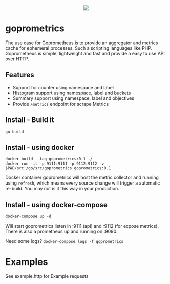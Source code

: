 <div align="center">
  <img src="https://cdn.eazyauction.de/eastatic/scx_logo.png">
</div>

# goprometrics

The use case for Goprometheus is to provide an aggregator and metrics cache for ephemeral processes. Such a scripting 
languages like PHP. Goprometheus is simple, lightweight and fast and provide a easy to use API over HTTP.

## Features

* Support for counter using namespace and label
* Histogram support using namespace, label and buckets
* Summary support using namespace, label and objectives
* Provide `/metrics` endpoint for scrape Metrics

## Install - Build it

````
go build
````

## Install - using docker

````
docker build --tag goprometrics:0.1 ./
docker run -it -p 9111:9111 -p 9112:9112 -v $PWD/src:/go/src/goprometrics goprometrics:0.1
````

Docker container goprometrics will host the metric collector and running using `refresh`, which means every source change
will trigger a automatic re-build. You may not is it this way in your production.

## Install - using docker-compose

````
docker-compose up -d
````

Will start goprometrics listen in :9111 (api) and :9112 (for expose metrics). There is also a prometheus up and running on :9090.

Need some logs? `docker-compose logs -f goprometrics`

# Examples

See example.http for Example requests


